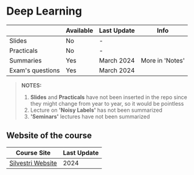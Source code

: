 # Deep Learning
|   | Available | Last Update | Info |
| ------------- | ------------- | ------------ | ------------ |
| Slides | No | - | |
| Practicals | No | - | |
| Summaries | Yes | March 2024 | More in 'Notes' |
| Exam's questions | Yes | March 2024 | |

> **NOTES:** <br>
> 1. <b>Slides</b> and <b>Practicals</b> have not been inserted in the repo since they might change from year to year, so it would be pointless
> 2. Lecture on <b>'Noisy Labels'</b> has not been summarized
> 3. <b>'Seminars'</b> lectures have not been summarized

## Website of the course
|  Course Site | Last Update |
| ------------- | ------------- | 
| [Silvestri Website](https://sites.google.com/diag.uniroma1.it/fabriziosilvestri/home/teaching) | 2024 |